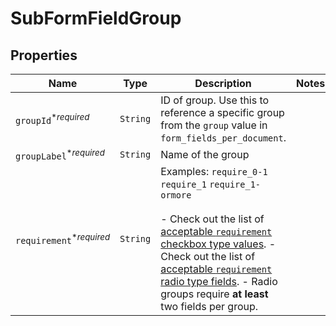 

# SubFormFieldGroup



## Properties

Name | Type | Description | Notes
------------ | ------------- | ------------- | -------------
| `groupId`<sup>*_required_</sup> | ```String``` |  ID of group. Use this to reference a specific group from the `group` value in `form_fields_per_document`.  |  |
| `groupLabel`<sup>*_required_</sup> | ```String``` |  Name of the group  |  |
| `requirement`<sup>*_required_</sup> | ```String``` |  Examples: `require_0-1` `require_1` `require_1-ormore`<br><br>- Check out the list of [acceptable `requirement` checkbox type values](/api/reference/constants/#checkbox-field-grouping). - Check out the list of [acceptable `requirement` radio type fields](/api/reference/constants/#radio-field-grouping). - Radio groups require **at least** two fields per group.  |  |



